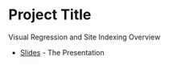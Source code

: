 # Project Title

Visual Regression and Site Indexing Overview

* [Slides](https://j-cortes.github.io/Visual-Regression-and-Site-Indexing/) - The Presentation